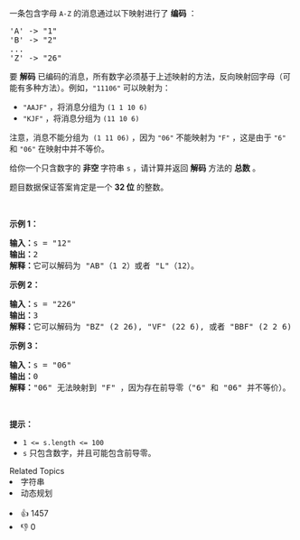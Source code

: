 <p>一条包含字母&nbsp;<code>A-Z</code> 的消息通过以下映射进行了 <strong>编码</strong> ：</p>

<pre>
'A' -&gt; "1"
'B' -&gt; "2"
...
'Z' -&gt; "26"</pre>

<p>要 <strong>解码</strong> 已编码的消息，所有数字必须基于上述映射的方法，反向映射回字母（可能有多种方法）。例如，<code>"11106"</code> 可以映射为：</p>

<ul> 
 <li><code>"AAJF"</code> ，将消息分组为 <code>(1 1 10 6)</code></li> 
 <li><code>"KJF"</code> ，将消息分组为 <code>(11 10 6)</code></li> 
</ul>

<p>注意，消息不能分组为&nbsp; <code>(1 11 06)</code> ，因为 <code>"06"</code> 不能映射为 <code>"F"</code> ，这是由于 <code>"6"</code> 和 <code>"06"</code> 在映射中并不等价。</p>

<p>给你一个只含数字的 <strong>非空 </strong>字符串 <code>s</code> ，请计算并返回 <strong>解码</strong> 方法的 <strong>总数</strong> 。</p>

<p>题目数据保证答案肯定是一个 <strong>32 位</strong> 的整数。</p>

<p>&nbsp;</p>

<p><strong>示例 1：</strong></p>

<pre>
<strong>输入：</strong>s = "12"
<strong>输出：</strong>2
<strong>解释：</strong>它可以解码为 "AB"（1 2）或者 "L"（12）。
</pre>

<p><strong>示例 2：</strong></p>

<pre>
<strong>输入：</strong>s = "226"
<strong>输出：</strong>3
<strong>解释：</strong>它可以解码为 "BZ" (2 26), "VF" (22 6), 或者 "BBF" (2 2 6) 。
</pre>

<p><strong>示例 3：</strong></p>

<pre>
<strong>输入：</strong>s = "06"
<strong>输出：</strong>0
<strong>解释：</strong>"06" 无法映射到 "F" ，因为存在前导零（"6" 和 "06" 并不等价）。
</pre>

<p>&nbsp;</p>

<p><strong>提示：</strong></p>

<ul> 
 <li><code>1 &lt;= s.length &lt;= 100</code></li> 
 <li><code>s</code> 只包含数字，并且可能包含前导零。</li> 
</ul>

<div><div>Related Topics</div><div><li>字符串</li><li>动态规划</li></div></div><br><div><li>👍 1457</li><li>👎 0</li></div>